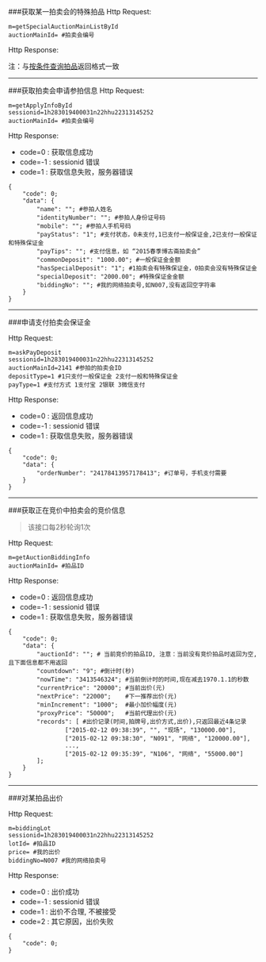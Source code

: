 ###获取某一拍卖会的特殊拍品
Http Request: 

```
m=getSpecialAuctionMainListById
auctionMainId= #拍卖会编号
```
Http Response:

注：与[按条件查询拍品](首页/拍品信息相关接口.md)返回格式一致

---
###获取拍卖会申请参拍信息
Http Request: 

```
m=getApplyInfoById
sessionid=1h283019400031n22hhu22313145252
auctionMainId= #拍卖会编号
```
Http Response:

- code=0 : 获取信息成功
- code=-1 : sessionid 错误
- code=1 : 获取信息失败，服务器错误

``` 
{ 
    "code": 0;
    "data": {
    	"name": ""; #参拍人姓名
    	"identityNumber": ""; #参拍人身份证号码
    	"mobile": ""; #参拍人手机号码
    	"payStatus": "1"; #支付状态，0未支付,1已支付一般保证金,2已支付一般保证和特殊保证金
    	"payTips": ""; #支付信息，如 “2015春季博古斋拍卖会”
    	"commonDeposit": "1000.00"; #一般保证金金额
    	"hasSpecialDeposit": "1"; #1拍卖会有特殊保证金，0拍卖会没有特殊保证金
    	"specialDeposit": "2000.00"; #特殊保证金金额
    	"biddingNo": ""; #我的网络拍卖号,如N007,没有返回空字符串
	}
}
```
---
###申请支付拍卖会保证金

Http Request: 

```
m=askPayDeposit
sessionid=1h283019400031n22hhu22313145252
auctionMainId=2141 #参拍的拍卖会ID
depositType=1 #1只支付一般保证金 2支付一般和特殊保证金
payType=1 #支付方式 1支付宝 2银联 3微信支付
```
Http Response:

- code=0 : 返回信息成功
- code=-1 : sessionid 错误
- code=1 : 获取信息失败，服务器错误

``` 
{ 
    "code": 0;
    "data": {
    	"orderNumber": "24178413957178413"; #订单号，手机支付需要	
	}
}
```
---
###获取正在竞价中拍卖会的竞价信息

> 该接口每2秒轮询1次

Http Request: 

```
m=getAuctionBiddingInfo
auctionMainId= #拍品ID
```
Http Response:

- code=0 : 返回信息成功
- code=-1 : sessionid 错误
- code=1 : 获取信息失败，服务器错误

``` 
{ 
    "code": 0;
    "data": {
    	"auctionId": ""; # 当前竞价的拍品ID, 注意：当前没有竞价拍品时返回为空,且下面信息都不用返回
		"countdown": "9"; #倒计时(秒)
		"nowTime": "3413546324"; #当前倒计时的时间,现在减去1970.1.1的秒数
		"currentPrice": "20000"; #当前出价(元)
		"nextPrice": "22000";    #下一推荐出价(元)
		"minIncrement": "1000";  #最小加价幅度(元)
		"proxyPrice": "50000";   #当前代理出价(元)
    	"records": [ #出价记录(时间,拍牌号,出价方式,出价),只返回最近4条记录
                ["2015-02-12 09:38:39", "", "现场", "130000.00"],
                ["2015-02-12 09:38:30", "N091", "网络", "120000.00"],
                ...,
                ["2015-02-12 09:35:39", "N106", "网络", "55000.00"]
        ];
	}
}
```  


---
###对某拍品出价

Http Request: 

```
m=biddingLot
sessionid=1h283019400031n22hhu22313145252
lotId= #拍品ID
price= #我的出价
biddingNo=N007 #我的网络拍卖号
```
Http Response:

- code=0 : 出价成功
- code=-1 : sessionid 错误
- code=1 : 出价不合理, 不被接受
- code=2 : 其它原因，出价失败

``` 
{ 
    "code": 0;
}
```  
